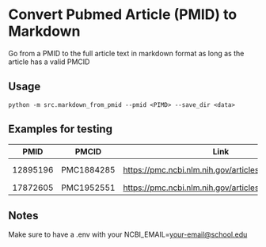 # Convert Pubmed Article (PMID) to Markdown
Go from a PMID to the full article text in markdown format as long as the article has a valid PMCID

## Usage
```
python -m src.markdown_from_pmid --pmid <PIMD> --save_dir <data>
```

## Examples for testing
| PMID | PMCID | Link |  Notes |
| ---- | ----- | ----- | ----- |
| 12895196 | PMC1884285 | https://pmc.ncbi.nlm.nih.gov/articles/PMC1884285/ | Intervention study|
| 17872605 | PMC1952551 | https://pmc.ncbi.nlm.nih.gov/articles/PMC1952551/ | Case study |

## Notes
Make sure to have a .env with your NCBI_EMAIL=your-email@school.edu